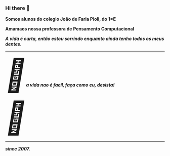 ### Hi there 👋
<b>Somos alunos do colegio João de Faria Pioli, do 1*E<b>

Amamaos nossa professora de Pensamento Computacional


<i>A vida é curta, então estou sorrindo enquanto ainda tenho todos os meus dentes.<i>
 

<hr/><!DOCTYPE html>
<html>
<body>

<span style='font-size:100px;'>&#127801;</span>a vida nao é facil, faça como eu, desista!<!DOCTYPE html>
<html>
<body>
 
<span style='font-size:100px;'>&#127875;</span>

</body>
</html>

</body>
</html><hr/>


since 2007.
